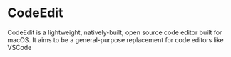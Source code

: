 # CodeEdit

CodeEdit is a lightweight, natively-built, open source code editor built for macOS. It aims to be a general-purpose replacement for code editors like VSCode
